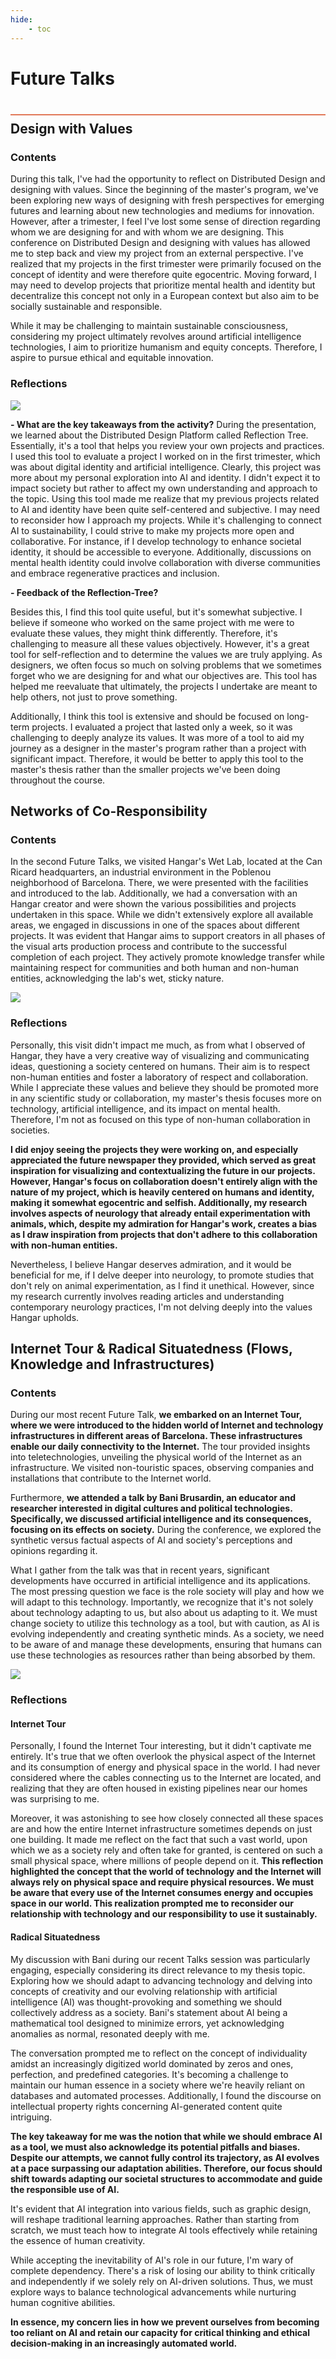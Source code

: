 ```yaml
---
hide:
    - toc
---
```


# Future Talks
<div style="height:2px; background-color: #E17858; margin-top: 40px; margin-bottom: -20px;"></div>

## Design with Values

###  Contents
During this talk, I've had the opportunity to reflect on Distributed Design and designing with values. Since the beginning of the master's program, we've been exploring new ways of designing with fresh perspectives for emerging futures and learning about new technologies and mediums for innovation. However, after a trimester, I feel I've lost some sense of direction regarding whom we are designing for and with whom we are designing. This conference on Distributed Design and designing with values has allowed me to step back and view my project from an external perspective. I've realized that my projects in the first trimester were primarily focused on the concept of identity and were therefore quite egocentric. Moving forward, I may need to develop projects that prioritize mental health and identity but decentralize this concept not only in a European context but also aim to be socially sustainable and responsible.

While it may be challenging to maintain sustainable consciousness, considering my project ultimately revolves around artificial intelligence technologies, I aim to prioritize humanism and equity concepts. Therefore, I aspire to pursue ethical and equitable innovation.

###  Reflections
![](../../images/term2\FutureTalks\Tree.png)

**- What are the key takeaways from the activity?**
During the presentation, we learned about the Distributed Design Platform called Reflection Tree. Essentially, it's a tool that helps you review your own projects and practices. I used this tool to evaluate a project I worked on in the first trimester, which was about digital identity and artificial intelligence. Clearly, this project was more about my personal exploration into AI and identity. I didn't expect it to impact society but rather to affect my own understanding and approach to the topic. Using this tool made me realize that my previous projects related to AI and identity have been quite self-centered and subjective. I may need to reconsider how I approach my projects. While it's challenging to connect AI to sustainability, I could strive to make my projects more open and collaborative. For instance, if I develop technology to enhance societal identity, it should be accessible to everyone. Additionally, discussions on mental health identity could involve collaboration with diverse communities and embrace regenerative practices and inclusion.

**- Feedback of  the Reflection-Tree?**

Besides this, I find this tool quite useful, but it's somewhat subjective. I believe if someone who worked on the same project with me were to evaluate these values, they might think differently. Therefore, it's challenging to measure all these values objectively. However, it's a great tool for self-reflection and to determine the values we are truly applying. As designers, we often focus so much on solving problems that we sometimes forget who we are designing for and what our objectives are. This tool has helped me reevaluate that ultimately, the projects I undertake are meant to help others, not just to prove something.

Additionally, I think this tool is extensive and should be focused on long-term projects. I evaluated a project that lasted only a week, so it was challenging to deeply analyze its values. It was more of a tool to aid my journey as a designer in the master's program rather than a project with significant impact. Therefore, it would be better to apply this tool to the master's thesis rather than the smaller projects we've been doing throughout the course.


## Networks of Co-Responsibility

###  Contents
In the second Future Talks, we visited Hangar's Wet Lab, located at the Can Ricard headquarters, an industrial environment in the Poblenou neighborhood of Barcelona. There, we were presented with the facilities and introduced to the lab. Additionally, we had a conversation with an Hangar creator and were shown the various possibilities and projects undertaken in this space. While we didn't extensively explore all available areas, we engaged in discussions in one of the spaces about different projects. It was evident that Hangar aims to support creators in all phases of the visual arts production process and contribute to the successful completion of each project. They actively promote knowledge transfer while maintaining respect for communities and both human and non-human entities, acknowledging the lab's wet, sticky nature.

![](../../images/term2/FutureTalks/Hangar.jpg)

###  Reflections
Personally, this visit didn't impact me much, as from what I observed of Hangar, they have a very creative way of visualizing and communicating ideas, questioning a society centered on humans. Their aim is to respect non-human entities and foster a laboratory of respect and collaboration. While I appreciate these values and believe they should be promoted more in any scientific study or collaboration, my master's thesis focuses more on technology, artificial intelligence, and its impact on mental health. Therefore, I'm not as focused on this type of non-human collaboration in societies.

**I did enjoy seeing the projects they were working on, and especially appreciated the future newspaper they provided, which served as great inspiration for visualizing and contextualizing the future in our projects. However, Hangar's focus on collaboration doesn't entirely align with the nature of my project, which is heavily centered on humans and identity, making it somewhat egocentric and selfish. Additionally, my research involves aspects of neurology that already entail experimentation with animals, which, despite my admiration for Hangar's work, creates a bias as I draw inspiration from projects that don't adhere to this collaboration with non-human entities.**

Nevertheless, I believe Hangar deserves admiration, and it would be beneficial for me, if I delve deeper into neurology, to promote studies that don't rely on animal experimentation, as I find it unethical. However, since my research currently involves reading articles and understanding contemporary neurology practices, I'm not delving deeply into the values Hangar upholds.


## Internet Tour & Radical Situatedness (Flows, Knowledge and Infrastructures)

###  Contents
During our most recent Future Talk, **we embarked on an Internet Tour, where we were introduced to the hidden world of Internet and technology infrastructures in different areas of Barcelona. These infrastructures enable our daily connectivity to the Internet.** The tour provided insights into teletechnologies, unveiling the physical world of the Internet as an infrastructure. We visited non-touristic spaces, observing companies and installations that contribute to the Internet world.

Furthermore, **we attended a talk by Bani Brusardin, an educator and researcher interested in digital cultures and political technologies. Specifically, we discussed artificial intelligence and its consequences, focusing on its effects on society.** During the conference, we explored the synthetic versus factual aspects of AI and society's perceptions and opinions regarding it. 

What I gather from the talk was that in recent years, significant developments have occurred in artificial intelligence and its applications. The most pressing question we face is the role society will play and how we will adapt to this technology. Importantly, we recognize that it's not solely about technology adapting to us, but also about us adapting to it. We must change society to utilize this technology as a tool, but with caution, as AI is evolving independently and creating synthetic minds. As a society, we need to be aware of and manage these developments, ensuring that humans can use these technologies as resources rather than being absorbed by them.

![](../../images/term2/FutureTalks/Internet.jpg)

###  Reflections
####  Internet Tour
Personally, I found the Internet Tour interesting, but it didn't captivate me entirely. It's true that we often overlook the physical aspect of the Internet and its consumption of energy and physical space in the world. I had never considered where the cables connecting us to the Internet are located, and realizing that they are often housed in existing pipelines near our homes was surprising to me.

Moreover, it was astonishing to see how closely connected all these spaces are and how the entire Internet infrastructure sometimes depends on just one building. It made me reflect on the fact that such a vast world, upon which we as a society rely and often take for granted, is centered on such a small physical space, where millions of people depend on it. **This reflection highlighted the concept that the world of technology and the Internet will always rely on physical space and require physical resources. We must be aware that every use of the Internet consumes energy and occupies space in our world. This realization prompted me to reconsider our relationship with technology and our responsibility to use it sustainably.**

####  Radical Situatedness
My discussion with Bani during our recent Talks session was particularly engaging, especially considering its direct relevance to my thesis topic. Exploring how we should adapt to advancing technology and delving into concepts of creativity and our evolving relationship with artificial intelligence (AI) was thought-provoking and something we should collectively address as a society. Bani's statement about AI being a mathematical tool designed to minimize errors, yet acknowledging anomalies as normal, resonated deeply with me.

The conversation prompted me to reflect on the concept of individuality amidst an increasingly digitized world dominated by zeros and ones, perfection, and predefined categories. It's becoming a challenge to maintain our human essence in a society where we're heavily reliant on databases and automated processes. Additionally, I found the discourse on intellectual property rights concerning AI-generated content quite intriguing.

**The key takeaway for me was the notion that while we should embrace AI as a tool, we must also acknowledge its potential pitfalls and biases. Despite our attempts, we cannot fully control its trajectory, as AI evolves at a pace surpassing our adaptation abilities. Therefore, our focus should shift towards adapting our societal structures to accommodate and guide the responsible use of AI.**

It's evident that AI integration into various fields, such as graphic design, will reshape traditional learning approaches. Rather than starting from scratch, we must teach how to integrate AI tools effectively while retaining the essence of human creativity.

While accepting the inevitability of AI's role in our future, I'm wary of complete dependency. There's a risk of losing our ability to think critically and independently if we solely rely on AI-driven solutions. Thus, we must explore ways to balance technological advancements while nurturing human cognitive abilities.

**In essence, my concern lies in how we prevent ourselves from becoming too reliant on AI and retain our capacity for critical thinking and ethical decision-making in an increasingly automated world.**


